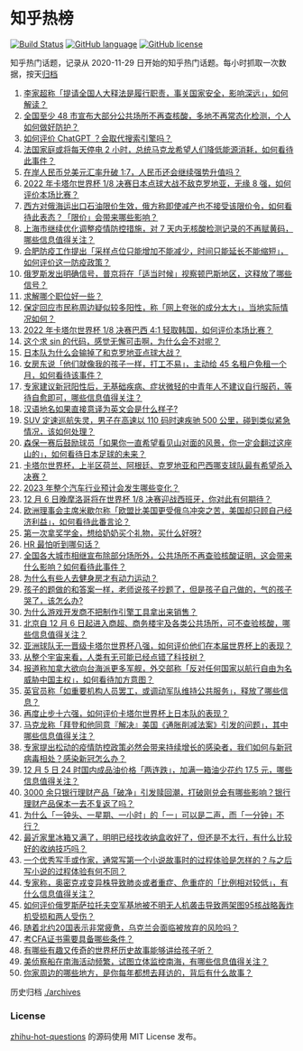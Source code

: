 # 知乎热榜
[![Build Status](https://github.com/ToWeLong/zhihu-hot-questions/workflows/CI/badge.svg)](https://github.com/ToWeLong/zhihu-hot-questions/actions)
[![GitHub language](https://img.shields.io/badge/language-golang-orange.svg)](https://golang.org/)
[![GitHub license](https://img.shields.io/github/license/ToWeLong/zhihu-hot-questions)](https://github.com/ToWeLong/zhihu-hot-questions/blob/main/LICENSE)

知乎热门话题，记录从 2020-11-29 日开始的知乎热门话题。每小时抓取一次数据，按天[归档](./archives)

<!-- BEGIN -->

1. [李家超称「提请全国人大释法是履行职责，事关国家安全，影响深远」，如何解读？](https://www.zhihu.com/question/570388686)
1. [全国至少 48 市宣布大部分公共场所不再查核酸，多地不再常态化检测，个人如何做好防护？](https://www.zhihu.com/question/570665058)
1. [如何评价 ChatGPT ？会取代搜索引擎吗？](https://www.zhihu.com/question/570062224)
1. [法国家庭或将每天停电 2 小时，总统马克龙希望人们降低能源消耗，如何看待此事件？](https://www.zhihu.com/question/570449978)
1. [在岸人民币兑美元汇率升破 1:7，人民币还会继续强势升值吗？](https://www.zhihu.com/question/570433835)
1. [2022 年卡塔尔世界杯 1/8 决赛日本点球大战不敌克罗地亚，无缘 8 强，如何评价本场比赛？](https://www.zhihu.com/question/570591123)
1. [西方对俄海运出口石油限价生效，俄方称即使减产也不接受该限价令，如何看待此表态？「限价」会带来哪些影响？](https://www.zhihu.com/question/570416284)
1. [上海市继续优化调整疫情防控措施，对 7 天内无核酸检测记录的不再赋黄码，哪些信息值得关注？](https://www.zhihu.com/question/570566304)
1. [合肥防疫工作提出「采样点位只能增加不能减少，时间只能延长不能缩短」，如何评价这一防疫政策？](https://www.zhihu.com/question/570452719)
1. [俄罗斯发出明确信号，普京将在「适当时候」视察顿巴斯地区，这释放了哪些信号？](https://www.zhihu.com/question/570418714)
1. [求解哪个职位好一些？](https://www.zhihu.com/question/41755767)
1. [保定回应市民称周边疑似较多阳性，称「网上夸张的成分太大」，当地实际情况如何？](https://www.zhihu.com/question/570585469)
1. [2022 年卡塔尔世界杯 1/8 决赛巴西 4:1 轻取韩国，如何评价本场比赛？](https://www.zhihu.com/question/570591460)
1. [这个求 sin 的代码，感觉无懈可击啊，为什么会不对呢？](https://www.zhihu.com/question/570208543)
1. [日本队为什么会输掉了和克罗地亚点球大战？](https://www.zhihu.com/question/570610935)
1. [女房东说「他们就像我的孩子一样，打工不易」，主动给 45 名租户免租一个月，如何看待该事件？](https://www.zhihu.com/question/570131630)
1. [专家建议新冠阳性后，无基础疾病、症状微轻的中青年人不建议自行服药，等待自愈即可，哪些信息值得关注？](https://www.zhihu.com/question/570672532)
1. [汉语地名如果直接意译为英文会是什么样子?](https://www.zhihu.com/question/514725250)
1. [SUV 定速巡航失灵，男子在高速以 110 码时速疾驰 500 公里，碰到类似紧急情况，该如何处理？](https://www.zhihu.com/question/570563734)
1. [森保一赛后鼓励球员「如果你一直希望看见山对面的风景，你一定会翻过这座山的」，如何看待日本足球的未来？](https://www.zhihu.com/question/570620259)
1. [卡塔尔世界杯，上半区荷兰、阿根廷、克罗地亚和巴西哪支球队最有希望杀入决赛？](https://www.zhihu.com/question/570647131)
1. [2023 年整个汽车行业预计会发生哪些变化？](https://www.zhihu.com/question/568629776)
1. [12 月 6 日晚摩洛哥将在世界杯 1/8 决赛迎战西班牙，你对此有何期待？](https://www.zhihu.com/question/570519421)
1. [欧洲理事会主席米歇尔称「欧盟比美国更受俄乌冲突之苦，美国却只顾自己经济利益」，如何看待此番言论？](https://www.zhihu.com/question/570347304)
1. [第一次拿奖学金，想给奶奶买个礼物，买什么好呀?](https://www.zhihu.com/question/569426010)
1. [HR 最怕听到哪句话？](https://www.zhihu.com/question/477188555)
1. [全国各大城市相继宣布除部分场所外，公共场所不再查验核酸证明，这会带来什么影响？如何看待此事件？](https://www.zhihu.com/question/570553878)
1. [为什么有些人去健身房才有动力运动？](https://www.zhihu.com/question/568744135)
1. [孩子的题做的和答案一样，老师说孩子抄题了，但是孩子自己做的，气的孩子哭了，该怎么办?](https://www.zhihu.com/question/561251061)
1. [为什么游戏开发商不把制作引擎工具拿出来销售？](https://www.zhihu.com/question/570421248)
1. [北京自 12 月 6 日起进入商超、商务楼宇及各类公共场所，可不查验核酸，哪些信息值得关注？](https://www.zhihu.com/question/570696201)
1. [亚洲球队无一晋级卡塔尔世界杯八强，如何评价他们在本届世界杯上的表现？](https://www.zhihu.com/question/570631051)
1. [从整个宇宙来看，人类有无可能已经点错了科技树？](https://www.zhihu.com/question/36247563)
1. [报道称加拿大欲向台海派更多军舰，外交部称「反对任何国家以航行自由为名威胁中国主权」，如何看待加方意图？](https://www.zhihu.com/question/570538614)
1. [英官员称「如重要机构人员罢工，或调动军队维持公共服务」，释放了哪些信息？](https://www.zhihu.com/question/570463423)
1. [再度止步十六强，如何评价卡塔尔世界杯上日本队的表现？](https://www.zhihu.com/question/570611075)
1. [马克龙称「拜登和他同意『解决』美国《通胀削减法案》引发的问题」，其中哪些信息值得关注？](https://www.zhihu.com/question/570568368)
1. [专家提出松动的疫情防控政策必然会带来持续增长的感染者，我们如何与新冠病毒相处？感染新冠怎么办？](https://www.zhihu.com/question/570506792)
1. [12 月 5 日 24 时国内成品油价格「两连跌」，加满一箱油少花约 17.5 元，哪些信息值得关注？](https://www.zhihu.com/question/570418129)
1. [3000 余只银行理财产品「破净」引发赎回潮，打破刚兑会有哪些影响？银行理财产品保本一去不复返了吗？](https://www.zhihu.com/question/570349480)
1. [为什么「一钟头、一星期、一小时」的「一」可以是二声，而「一分钟」不行？](https://www.zhihu.com/question/570323604)
1. [最近家里冰箱又满了，明明已经找收纳盒收好了，但还是不太行，有什么比较好的收纳技巧吗？](https://www.zhihu.com/question/473310401)
1. [一个优秀写手或作家，通常写第一个小说故事时的过程体验是怎样的？与之后写小说的过程体验有何不同？](https://www.zhihu.com/question/548408043)
1. [专家称，奥密克戎变异株导致肺炎或者重症、危重症的「比例相对较低」，有什么信息值得关注？](https://www.zhihu.com/question/570577434)
1. [如何评价俄罗斯萨拉托夫空军基地被不明无人机袭击导致两架图95核战略轰炸机受损和两人受伤？](https://www.zhihu.com/question/570589126)
1. [随着北约20国表示非常疲惫，乌克兰会面临被放弃的风险吗？](https://www.zhihu.com/question/569518861)
1. [考CFA证书需要具备哪些条件？](https://www.zhihu.com/question/38865375)
1. [有哪些有趣又传奇的世界杯历史故事能够讲给孩子听？](https://www.zhihu.com/question/565191457)
1. [美侦察船在南海活动频繁，试图立体监控南海，有哪些信息值得关注？](https://www.zhihu.com/question/570420811)
1. [你家周边的哪些地方，是你每年都想去拜访的，背后有什么故事？](https://www.zhihu.com/question/567250472)

<!-- END -->

历史归档 [./archives](./archives)


### License
[zhihu-hot-questions](https://github.com/towelong/zhihu-hot-questions) 的源码使用 MIT License 发布。